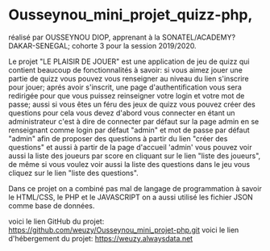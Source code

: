 # Ousseynou_mini_projet_quizz-php,
réalisé par OUSSEYNOU DIOP, apprenant à la SONATEL/ACADEMY? DAKAR-SENEGAL; cohorte 3 pour la session 2019/2020.

Le projet "LE PLAISIR DE JOUER" est une application de jeu de quizz qui contient beaucoup de fonctionnalités à savoir:
si vous aimez jouer une partie de quizz vous pouvez vous renseigner au niveau du lien s'inscrire pour jouer;
aprés avoir s'inscrit, une page d'authentification vous sera redirigée pour que vous puissez reinseigner votre login et
votre mot de passe; aussi si vous êtes un féru des jeux de quizz vous pouvez créer des questions pour cela vous devez d'abord vous
connecter en étant un administrateur c'est à dire de connecter par défaut sur la page admin en se renseignant comme login par défaut
"admin" et mot de passe par défaut "admin" afin de proposer des questions à partir du lien "créer des questions" et aussi à partir de la
page d'accueil 'admin' vous pouvez voir aussi la liste des joueurs par score en cliquant sur le lien "liste des joueurs", de même si vous
voulez voir aussi la liste des questions dans le jeu vous cliquez sur le lien "liste des questions".

Dans ce projet on a combiné pas mal de langage de programmation à savoir le HTML/CSS, le PHP et le JAVASCRIPT on a aussi utilisé les 
fichier JSON comme base de données.

voici le lien GitHub du projet: https://github.com/weuzy/Ousseynou_mini_projet-php.git
voici le lien d'hébergement du projet:  https://weuzy.alwaysdata.net 
